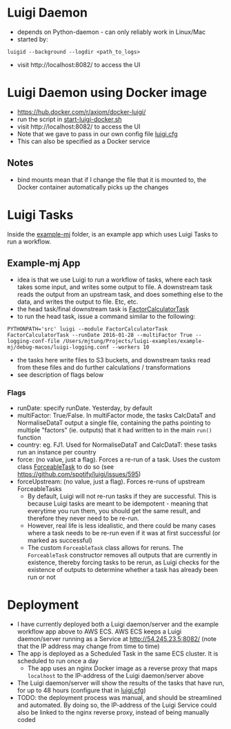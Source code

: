 # Luigi Daemon

- depends on Python-daemon - can only reliably work in Linux/Mac
- started by:
```
luigid --background --logdir <path_to_logs>
```
- visit http://localhost:8082/ to access the UI

# Luigi Daemon using Docker image

- https://hub.docker.com/r/axiom/docker-luigi/
- run the script in [start-luigi-docker.sh](start-luigi-docker.sh)
- visit http://localhost:8082/ to access the UI
- Note that we gave to pass in our own config file [luigi.cfg](luigi.cfg)
- This can also be specified as a Docker service

## Notes
- bind mounts mean that if I change the file that it is mounted to, the Docker container automatically picks up the changes

# Luigi Tasks

Inside the [example-mj](example-mj) folder, is an example app which uses Luigi Tasks to run a workflow.

## Example-mj App

- idea is that we use Luigi to run a workflow of tasks, where each task takes some input, and writes some output to file.  A downstream task reads the output from an upstream task, and does something else to the data, and writes the output to file.  Etc, etc.
- the head task/final downstream task is [FactorCalculatorTask](example-mj/src/FactorCalculatorTask.py)
- to run the head task, issue a command similar to the following:
```
PYTHONPATH='src' luigi --module FactorCalculatorTask FactorCalculatorTask --runDate 2016-01-28 --multiFactor True --logging-conf-file /Users/mjtung/Projects/luigi-examples/example-mj/debug-macos/luigi-logging.conf --workers 10
```
- the tasks here write files to S3 buckets, and downstream tasks read from these files and do further calculations / transformations
- see description of flags below

### Flags

- runDate: specify runDate.  Yesterday, by default
- multiFactor: True/False.  In multiFactor mode, the tasks CalcDataT and NormaliseDataT output a single file, containing the paths pointing to multiple "factors" (ie. outputs) that it had written to in the main `run()` function
- country: eg. FJ1. Used for NormaliseDataT and CalcDataT: these tasks run an instance per country
- force: (no value, just a flag). Forces a re-run of a task.  Uses the custom class [ForceableTask](example-mj/src/ForceableTask.py) to do so (see https://github.com/spotify/luigi/issues/595)
- forceUpstream: (no value, just a flag). Forces re-runs of upstream ForceableTasks
    - By default, Luigi will not re-run tasks if they are successful.  This is because Luigi tasks are meant to be idempotent - meaning that everytime you run them, you should get the same result, and therefore they never need to be re-run.
    - However, real life is less idealistic, and there could be many cases where a task needs to be re-run even if it was at first successful (or marked as successful)
    - The custom `ForceableTask` class allows for reruns.  The `ForceableTask` constructor removes all outputs that are currently in existence, thereby forcing tasks to be rerun, as Luigi checks for the existence of outputs to determine whether a task has already been run or not

# Deployment

- I have currently deployed both a Luigi daemon/server and the example workflow app above to AWS ECS.  AWS ECS keeps a Luigi daemon/server running as a Service at  http://54.245.23.5:8082/ (note that the IP address may change from time to time)
- The app is deployed as a Scheduled Task in the same ECS cluster.  It is scheduled to run once a day
    - The app uses an nginx Docker image as a reverse proxy that maps `localhost` to the IP-address of the Luigi daemon/server above
- The Luigi daemon/server will show the results of the tasks that have run, for up to 48 hours (configure that in [luigi.cfg](luigi.cfg))
- TODO: the deployment process was manual, and should be streamlined and automated.  By doing so, the IP-address of the Luigi Service could also be linked to the nginx reverse proxy, instead of being manually coded

